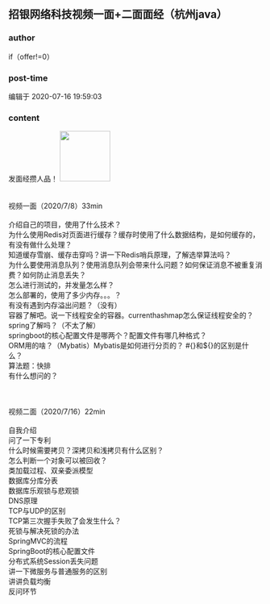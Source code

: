 ## 招银网络科技视频一面+二面面经（杭州java）
### author 
if（offer!=0）
### post-time 

编辑于  2020-07-16 19:59:03
### content 
<div class="post-topic-des nc-post-content">
 发面经攒人品！
 <img data-card-emoji="[来个offer]" height="100px" src="https://uploadfiles.nowcoder.com/images/20191018/63_1571399293050_586E508F161F26CE94633729AC56C602" width="100px"/>
 <br/>
 <br/>
 <br/>
 <div>
  视频一面（2020/7/8）33min
 </div>
 <div>
  <br/>
 </div>
 <div>
  介绍自己的项目，使用了什么技术？
 </div>
 <div>
  为什么使用Redis对页面进行缓存？缓存时使用了什么数据结构，是如何缓存的，有没有做什么处理？
 </div>
 <div>
  知道缓存雪崩、缓存击穿吗？讲一下Redis哨兵原理，了解选举算法吗？
 </div>
 <div>
  为什么要使用消息队列？使用消息队列会带来什么问题？如何保证消息不被重复消费？如何防止消息丢失？
 </div>
 <div>
  怎么进行测试的，并发量怎么样？
 </div>
 <div>
  怎么部署的，使用了多少内存。。。？
 </div>
 <div>
  有没有遇到内存溢出问题？（没有）
 </div>
 <div>
  容器了解吧。说一下线程安全的容器。currenthashmap怎么保证线程安全的？
 </div>
 <div>
  spring了解吗？（不太了解）
 </div>
 <div>
  springboot的核心配置文件是哪两个？配置文件有哪几种格式？
 </div>
 <div>
  ORM用的啥？（Mybatis）Mybatis是如何进行分页的？ #{}和${}的区别是什么？
 </div>
 <div>
  算法题：快排
 </div>
 <div>
  有什么想问的？
 </div>
 <div>
  <br/>
 </div>
 <div>
  <br/>
 </div>
 <div>
  <br/>
 </div>
 <div>
  视频二面（2020/7/16）22min
 </div>
 <div>
  <br/>
 </div>
 <div>
  自我介绍
 </div>
 <div>
  问了一下专利
 </div>
 <div>
  什么时候需要拷贝？深拷贝和浅拷贝有什么区别？
 </div>
 <div>
  怎么判断一个对象可以被回收？
 </div>
 <div>
  类加载过程、双亲委派模型
 </div>
 <div>
  数据库分库分表
 </div>
 <div>
  数据库乐观锁与悲观锁
 </div>
 <div>
  DNS原理
 </div>
 <div>
  TCP与UDP的区别
 </div>
 <div>
  TCP第三次握手失败了会发生什么？
 </div>
 <div>
  死锁与解决死锁的办法
 </div>
 <div>
  SpringMVC的流程
 </div>
 <div>
  SpringBoot的核心配置文件
 </div>
 <div>
  分布式系统Session丢失问题
 </div>
 <div>
  讲一下微服务与普通服务的区别
 </div>
 <div>
  讲讲负载均衡
 </div>
 <div>
  反问环节
 </div>
 <div>
  <br/>
 </div>
 <div>
  <br/>
 </div>
</div>
